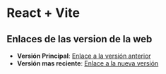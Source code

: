 # React + Vite

## Enlaces de las version de la web

- **Versión Principal**: [Enlace a la versión anterior](https://graficador-chats.netlify.app)
- **Versión mas reciente**: [Enlace a la nueva versión](https://chatvis-v2.netlify.app/)
